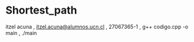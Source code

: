 # Shortest_path
itzel acuna ,
itzel.acuna@alumnos.ucn.cl , 
27067365-1 , 
g++ codigo.cpp -o main , 
./main